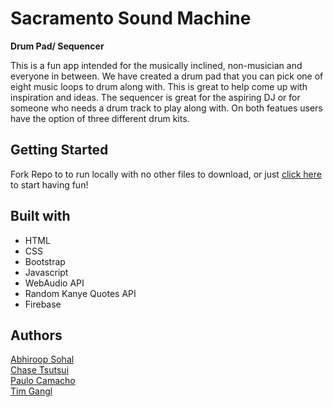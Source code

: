 # Sacramento Sound Machine 
 **Drum Pad/ Sequencer**
 
This is a fun app intended for the musically inclined, non-musician and everyone in between. We have created a drum pad that you can pick one of eight music loops to drum along with. This is great to help come up with inspiration and ideas. The sequencer is great for the aspiring DJ or for someone who needs a drum track to play along with. On both featues users have the option of three different drum kits.

## Getting Started 
Fork Repo to to run locally with no other files to download, or just [click here](https://abbbbbbbbbbbhi.github.io/project1/index.html) to start having fun!

## Built with
* HTML 
* CSS 
* Bootstrap 
* Javascript 
* WebAudio API 
* Random Kanye Quotes API 
* Firebase

## Authors
[Abhiroop Sohal](https://github.com/Abbbbbbbbbbbhi)
<br>
[Chase Tsutsui](https://github.com/chasetsutsui)
<br>
[Paulo Camacho](https://github.com/kingbrs49)
<br>
[Tim Gangl](https://github.com/TimGangl)
